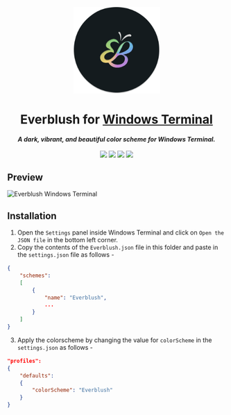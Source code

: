 <div align="center">
    <img src="https://raw.githubusercontent.com/Everblush/.github/main/assets/logo.png" height="200px" width="200px" alt="logo"> 
</div>

<h1 align="center">Everblush for <a href="https://github.com/microsoft/terminal">Windows Terminal</a></h1>

<h4 align="center"><i>A dark, vibrant, and beautiful color scheme for Windows Terminal.</i></h4>

<p align="center">
    <a href="https://github.com/Everblush/terminal-emulators/stars"><img src="https://img.shields.io/github/stars/Everblush/terminal-emulators?color=e57474&labelColor=1e2528&style=for-the-badge"></a>
    <a href="https://github.com/Everblush/terminal-emulators/issues"><img src="https://img.shields.io/github/issues/Everblush/terminal-emulators?color=67b0e8&labelColor=1e2528&style=for-the-badge"></a>
    <a href="https://github.com/Everblush/terminal-emulators/blob/main/LICENSE"><img src="https://img.shields.io/static/v1?label=license&message=MIT&color=8ccf7e&labelColor=1e2528&style=for-the-badge"></a>
    <a href="https://github.com/Everblush/terminal-emulators/network/members"><img src="https://img.shields.io/github/forks/Everblush/terminal-emulators?color=e5c76b&labelColor=1e2528&style=for-the-badge"></a>
</p>

## Preview

![Everblush Windows Terminal]()

## Installation

1. Open the `Settings` panel inside Windows Terminal and click on `Open the JSON file` in the bottom left corner.
2. Copy the contents of the `Everblush.json` file in this folder and paste in the `settings.json` file as follows -
```json
{
    "schemes":
    [
        {
            "name": "Everblush",
            ...
        }
    ]
}
```
3. Apply the colorscheme by changing the value for `colorScheme` in the `settings.json` as follows -
```json
"profiles":
{
    "defaults":
    {
        "colorScheme": "Everblush"
    }
}
```
